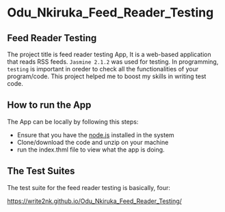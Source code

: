 # Odu_Nkiruka_Feed_Reader_Testing
## Feed Reader Testing ##
The project title is feed reader testing App, It is a web-based application that reads RSS feeds. `Jasmine 2.1.2` was used for testing. In programming, `testing` is important in oreder to check all the functionalities of your program/code. This project helped me to boost my skills in writing test code.

## How to run the App ##
The App can be locally by following this steps:
- Ensure that you have the [node.js](https://nodejs.org/en/) installed in the system
- Clone/download the code and unzip on your machine
- run the index.thml file to view what the app is doing.

## The Test Suites ##
The test suite for the feed reader testing is basically, four:

https://write2nk.github.io/Odu_Nkiruka_Feed_Reader_Testing/
